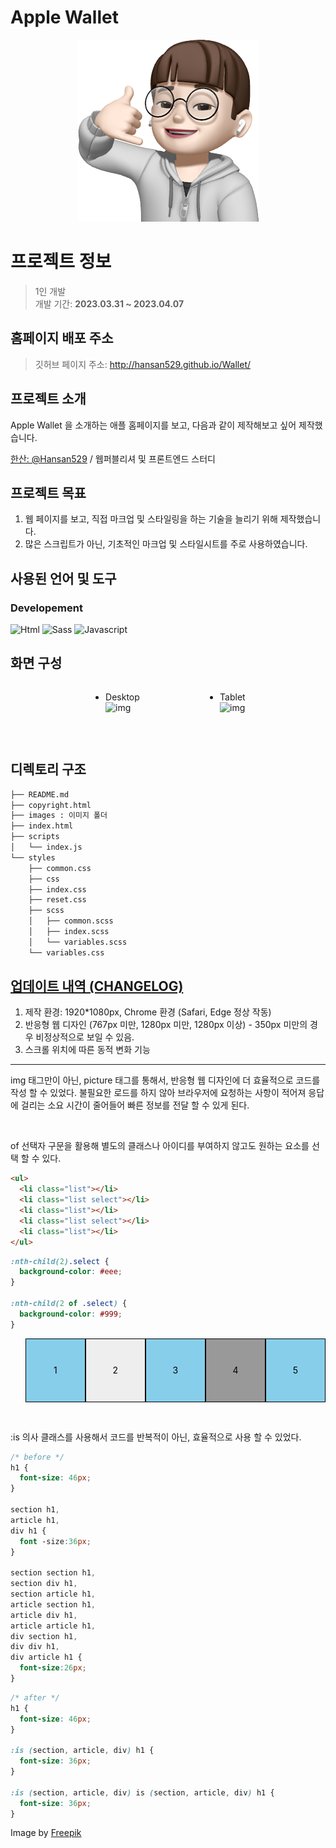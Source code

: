# Apple Wallet

<div align="center">
<img src="./images/iphone-profile.png" />
</div>

# **프로젝트 정보**

> 1인 개발  
> 개발 기간: **2023.03.31 ~ 2023.04.07**

## 홈페이지 배포 주소

> 깃허브 페이지 주소: http://hansan529.github.io/Wallet/

## 프로젝트 소개

Apple Wallet 을 소개하는 애플 홈페이지를 보고, 다음과 같이 제작해보고 싶어 제작했습니다.

[한산: @Hansan529](https://github.com/Hansan529) / 웹퍼블리셔 및 프론트엔드 스터디

## 프로젝트 목표

1. 웹 페이지를 보고, 직접 마크업 및 스타일링을 하는 기술을 늘리기 위해 제작했습니다.
2. 많은 스크립트가 아닌, 기초적인 마크업 및 스타일시트를 주로 사용하였습니다.

## 사용된 언어 및 도구

### Developement

![Html](https://img.shields.io/badge/html-E34F26?style=for-the-badge&logo=html&logoColor=white)
![Sass](https://img.shields.io/badge/sass-CC6699?style=for-the-badge&logo=sass&logoColor=white)
![Javascript](https://img.shields.io/badge/javascript-F7DF1E?style=for-the-badge&logo=javascript&logoColor=white)

## 화면 구성

- Desktop  
  ![img](https://github.com/Hansan529/Blog/assets/115819770/a7e9b753-593b-478c-8d22-f54ecb2d2d01)

- Tablet  
  ![img](https://github.com/Hansan529/Blog/assets/115819770/394bd0d1-516e-46a3-bf54-ee3fcb94b4c3)

<br>

## 디렉토리 구조

```zsh
├── README.md
├── copyright.html
├── images : 이미지 폴더
├── index.html
├── scripts
│   └── index.js
└── styles
    ├── common.css
    ├── css
    ├── index.css
    ├── reset.css
    ├── scss
    │   ├── common.scss
    │   ├── index.scss
    │   └── variables.scss
    └── variables.css
```

## [업데이트 내역 (CHANGELOG)](https://github.com/Hansan529/wallet/blob/main/CHANGELOG.md)

1. 제작 환경: 1920\*1080px, Chrome 환경 (Safari, Edge 정상 작동)
2. 반응형 웹 디자인 (767px 미만, 1280px 미만, 1280px 이상) - 350px 미만의 경우 비정상적으로 보일 수 있음.
3. 스크롤 위치에 따른 동적 변화 기능

---

img 태그만이 아닌, picture 태그를 통해서, 반응형 웹 디자인에 더 효율적으로 코드를 작성 할 수 있었다.
불필요한 로드를 하지 않아 브라우저에 요청하는 사항이 적어져 응답에 걸리는 소요 시간이 줄어들어 빠른 정보를 전달 할 수 있게 된다.

<br>

of 선택자 구문을 활용해 별도의 클래스나 아이디를 부여하지 않고도 원하는 요소를 선택 할 수 있다.

```html
<ul>
  <li class="list"></li>
  <li class="list select"></li>
  <li class="list"></li>
  <li class="list select"></li>
  <li class="list"></li>
</ul>
```

```css
:nth-child(2).select {
  background-color: #eee;
}

:nth-child(2 of .select) {
  background-color: #999;
}
```

  <ul>
    <li class="list">1</li>
    <li class="list select">2</li>
    <li class="list">3</li>
    <li class="list select">4</li>
    <li class="list">5</li>
  </ul>

<style>
  ul {
    display: flex;
    justify-content: space-evenly;
  }
  .list {
    list-style: none;
    width: 100px;
    height: 100px;
    background-color: skyblue;
    border: 1px solid #000;
    color: #000;
    text-align: center;
    line-height: 100px;
  }
  :nth-child(2).select {
  background-color: #eee;
  }
  
  :nth-child(2 of .select) {
  background-color: #999;
  }
</style>

<br>

:is 의사 클래스를 사용해서 코드를 반복적이 아닌, 효율적으로 사용 할 수 있었다.

```css
/* before */
h1 {
  font-size: 46px;
}

section h1,
article h1,
div h1 {
  font -size:36px;
}

section section h1,
section div h1,
section article h1,
article section h1,
article div h1,
article article h1,
div section h1,
div div h1,
div article h1 {
  font-size:26px;
}
```

```css
/* after */
h1 {
  font-size: 46px;
}

:is (section, article, div) h1 {
  font-size: 36px;
}

:is (section, article, div) is (section, article, div) h1 {
  font-size: 36px;
}
```

Image by
<a
      href="https://www.freepik.com/free-vector/collection-monochrome-flat-design-book-logo_12067421.htm#query=university%20symbol&position=13&from_view=keyword&track=ais"
      >Freepik</a
    >
